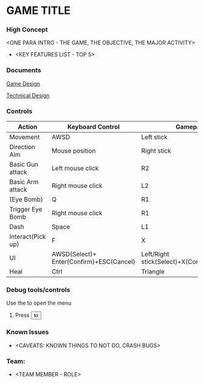 # GAME TITLE

### High Concept

<ONE PARA INTRO - THE GAME, THE OBJECTIVE, THE MAJOR ACTIVITY>

* <KEY FEATURES LIST - TOP 5>

### Documents

[Game Design](<https://docs.google.com/document/d/1c7rzvjcPftg2-DRkINb46bQuE8vqqljLOWVe_5XHIaw/edit?usp=sharing>)

[Technical Design](<LINK TO TDD HERE>)

### Controls

Action               | Keyboard Control  | Gamepad Control
---                  |---                |---
Movement             | AWSD              | Left stick
Direction Aim        | Mouse position    | Right stick
Basic Gun attack     | Left mouse click  | R2
Basic Arm attack     | Right mouse click | L2
(Eye Bomb)           | Q                 | R1
Trigger Eye Bomb     | Right mouse click | R1
Dash                 | Space             | L1
Interact(Pick up)    | F                 | X
UI                   | AWSD(Select)+ Enter(Confirm)+ESC(Cancel) | Left/Right stick(Select)+X(Confirm)+Square(Cancel)
Heal                 | Ctrl              | Triangle

### Debug tools/controls

Use the <key> to open the menu

1. Press <button> to <trigger behaviour>


### Known Issues

* <CAVEATS: KNOWN THINGS TO NOT DO, CRASH BUGS>

### Team:

* <TEAM MEMBER - ROLE>
